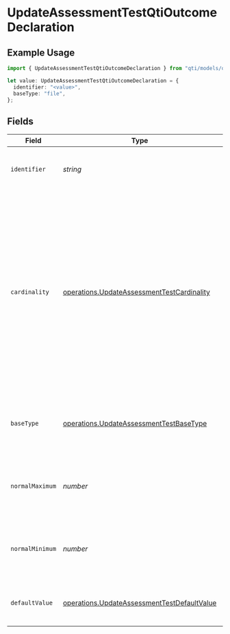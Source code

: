# UpdateAssessmentTestQtiOutcomeDeclaration

## Example Usage

```typescript
import { UpdateAssessmentTestQtiOutcomeDeclaration } from "qti/models/operations";

let value: UpdateAssessmentTestQtiOutcomeDeclaration = {
  identifier: "<value>",
  baseType: "file",
};
```

## Fields

| Field                                                                                                                                                                                                                                                  | Type                                                                                                                                                                                                                                                   | Required                                                                                                                                                                                                                                               | Description                                                                                                                                                                                                                                            |
| ------------------------------------------------------------------------------------------------------------------------------------------------------------------------------------------------------------------------------------------------------ | ------------------------------------------------------------------------------------------------------------------------------------------------------------------------------------------------------------------------------------------------------ | ------------------------------------------------------------------------------------------------------------------------------------------------------------------------------------------------------------------------------------------------------ | ------------------------------------------------------------------------------------------------------------------------------------------------------------------------------------------------------------------------------------------------------ |
| `identifier`                                                                                                                                                                                                                                           | *string*                                                                                                                                                                                                                                               | :heavy_check_mark:                                                                                                                                                                                                                                     | Unique identifier for the entity on the service provider.                                                                                                                                                                                              |
| `cardinality`                                                                                                                                                                                                                                          | [operations.UpdateAssessmentTestCardinality](../../models/operations/updateassessmenttestcardinality.md)                                                                                                                                               | :heavy_minus_sign:                                                                                                                                                                                                                                     | Defines how scoring information is structured and stored. 'single' for one overall score, 'multiple' for separate scores or points, 'ordered' for scores maintaining a specific sequence, 'record' for complex scoring with multiple named components. |
| `baseType`                                                                                                                                                                                                                                             | [operations.UpdateAssessmentTestBaseType](../../models/operations/updateassessmenttestbasetype.md)                                                                                                                                                     | :heavy_check_mark:                                                                                                                                                                                                                                     | Data type of the outcome variable, determining how values are stored and processed                                                                                                                                                                     |
| `normalMaximum`                                                                                                                                                                                                                                        | *number*                                                                                                                                                                                                                                               | :heavy_minus_sign:                                                                                                                                                                                                                                     | Expected maximum value for this outcome variable in normal circumstances                                                                                                                                                                               |
| `normalMinimum`                                                                                                                                                                                                                                        | *number*                                                                                                                                                                                                                                               | :heavy_minus_sign:                                                                                                                                                                                                                                     | Expected minimum value for this outcome variable in normal circumstances                                                                                                                                                                               |
| `defaultValue`                                                                                                                                                                                                                                         | [operations.UpdateAssessmentTestDefaultValue](../../models/operations/updateassessmenttestdefaultvalue.md)                                                                                                                                             | :heavy_minus_sign:                                                                                                                                                                                                                                     | Optional default value configuration for outcome variables                                                                                                                                                                                             |